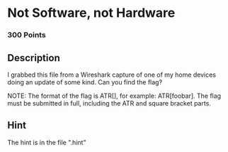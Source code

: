 # Not Software, not Hardware

### 300 Points

## Description
I grabbed this file from a Wireshark capture of one of my home devices doing an update of some kind. Can you find the flag?

NOTE: The format of the flag is ATR\[\], for example: ATR\[foobar\]. The flag must be submitted in full, including the ATR and square bracket parts.

## Hint
The hint is in the file ".hint"